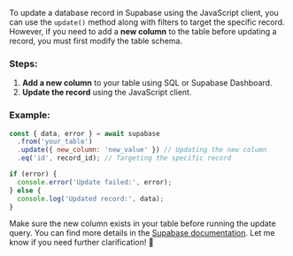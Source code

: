 To update a database record in Supabase using the JavaScript client, you can use the `update()` method along with filters to target the specific record. However, if you need to add a **new column** to the table before updating a record, you must first modify the table schema.

### Steps:
1. **Add a new column** to your table using SQL or Supabase Dashboard.
2. **Update the record** using the JavaScript client.

### Example:
```javascript
const { data, error } = await supabase
  .from('your_table')
  .update({ new_column: 'new_value' }) // Updating the new column
  .eq('id', record_id); // Targeting the specific record

if (error) {
  console.error('Update failed:', error);
} else {
  console.log('Updated record:', data);
}
```
Make sure the new column exists in your table before running the update query. You can find more details in the [Supabase documentation](https://supabase.com/docs/reference/javascript/update). Let me know if you need further clarification! 🚀